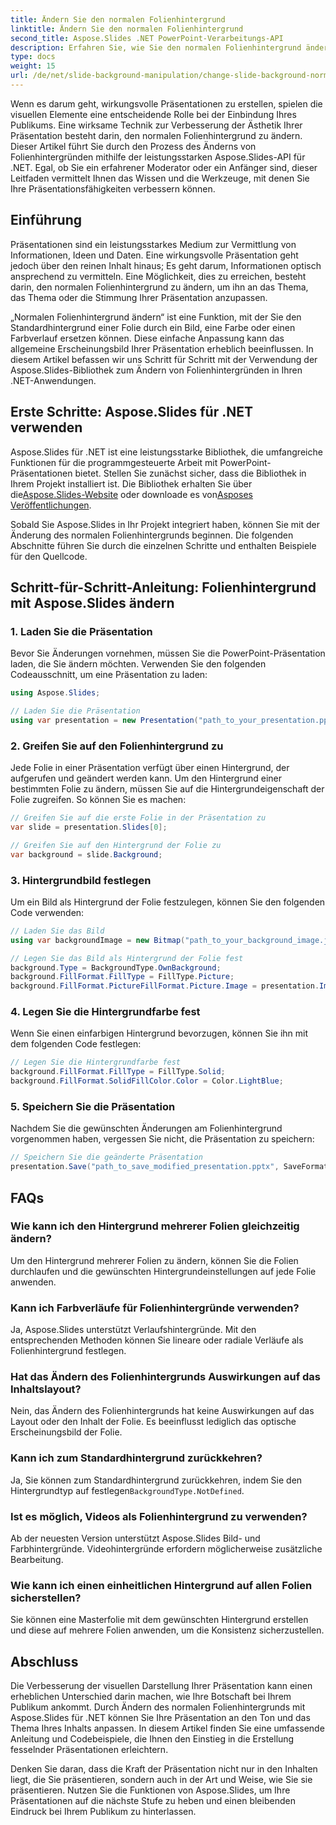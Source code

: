 ```yaml
---
title: Ändern Sie den normalen Folienhintergrund
linktitle: Ändern Sie den normalen Folienhintergrund
second_title: Aspose.Slides .NET PowerPoint-Verarbeitungs-API
description: Erfahren Sie, wie Sie den normalen Folienhintergrund ändern, um Ihr Publikum zu fesseln. Befolgen Sie diese umfassende Anleitung zur Verwendung von Aspose.Slides für .NET, komplett mit Schritt-für-Schritt-Anleitungen und Codebeispielen.
type: docs
weight: 15
url: /de/net/slide-background-manipulation/change-slide-background-normal/
---
```


Wenn es darum geht, wirkungsvolle Präsentationen zu erstellen, spielen die visuellen Elemente eine entscheidende Rolle bei der Einbindung Ihres Publikums. Eine wirksame Technik zur Verbesserung der Ästhetik Ihrer Präsentation besteht darin, den normalen Folienhintergrund zu ändern. Dieser Artikel führt Sie durch den Prozess des Änderns von Folienhintergründen mithilfe der leistungsstarken Aspose.Slides-API für .NET. Egal, ob Sie ein erfahrener Moderator oder ein Anfänger sind, dieser Leitfaden vermittelt Ihnen das Wissen und die Werkzeuge, mit denen Sie Ihre Präsentationsfähigkeiten verbessern können.

## Einführung

Präsentationen sind ein leistungsstarkes Medium zur Vermittlung von Informationen, Ideen und Daten. Eine wirkungsvolle Präsentation geht jedoch über den reinen Inhalt hinaus; Es geht darum, Informationen optisch ansprechend zu vermitteln. Eine Möglichkeit, dies zu erreichen, besteht darin, den normalen Folienhintergrund zu ändern, um ihn an das Thema, das Thema oder die Stimmung Ihrer Präsentation anzupassen.

„Normalen Folienhintergrund ändern“ ist eine Funktion, mit der Sie den Standardhintergrund einer Folie durch ein Bild, eine Farbe oder einen Farbverlauf ersetzen können. Diese einfache Anpassung kann das allgemeine Erscheinungsbild Ihrer Präsentation erheblich beeinflussen. In diesem Artikel befassen wir uns Schritt für Schritt mit der Verwendung der Aspose.Slides-Bibliothek zum Ändern von Folienhintergründen in Ihren .NET-Anwendungen.

## Erste Schritte: Aspose.Slides für .NET verwenden

 Aspose.Slides für .NET ist eine leistungsstarke Bibliothek, die umfangreiche Funktionen für die programmgesteuerte Arbeit mit PowerPoint-Präsentationen bietet. Stellen Sie zunächst sicher, dass die Bibliothek in Ihrem Projekt installiert ist. Die Bibliothek erhalten Sie über die[Aspose.Slides-Website](https://reference.aspose.com/slides/net/) oder downloade es von[Asposes Veröffentlichungen](https://releases.aspose.com/slides/net/).

Sobald Sie Aspose.Slides in Ihr Projekt integriert haben, können Sie mit der Änderung des normalen Folienhintergrunds beginnen. Die folgenden Abschnitte führen Sie durch die einzelnen Schritte und enthalten Beispiele für den Quellcode.

## Schritt-für-Schritt-Anleitung: Folienhintergrund mit Aspose.Slides ändern

### 1. Laden Sie die Präsentation

Bevor Sie Änderungen vornehmen, müssen Sie die PowerPoint-Präsentation laden, die Sie ändern möchten. Verwenden Sie den folgenden Codeausschnitt, um eine Präsentation zu laden:

```csharp
using Aspose.Slides;

// Laden Sie die Präsentation
using var presentation = new Presentation("path_to_your_presentation.pptx");
```

### 2. Greifen Sie auf den Folienhintergrund zu

Jede Folie in einer Präsentation verfügt über einen Hintergrund, der aufgerufen und geändert werden kann. Um den Hintergrund einer bestimmten Folie zu ändern, müssen Sie auf die Hintergrundeigenschaft der Folie zugreifen. So können Sie es machen:

```csharp
// Greifen Sie auf die erste Folie in der Präsentation zu
var slide = presentation.Slides[0];

// Greifen Sie auf den Hintergrund der Folie zu
var background = slide.Background;
```

### 3. Hintergrundbild festlegen

Um ein Bild als Hintergrund der Folie festzulegen, können Sie den folgenden Code verwenden:

```csharp
// Laden Sie das Bild
using var backgroundImage = new Bitmap("path_to_your_background_image.jpg");

// Legen Sie das Bild als Hintergrund der Folie fest
background.Type = BackgroundType.OwnBackground;
background.FillFormat.FillType = FillType.Picture;
background.FillFormat.PictureFillFormat.Picture.Image = presentation.Images.AddImage(backgroundImage);
```

### 4. Legen Sie die Hintergrundfarbe fest

Wenn Sie einen einfarbigen Hintergrund bevorzugen, können Sie ihn mit dem folgenden Code festlegen:

```csharp
// Legen Sie die Hintergrundfarbe fest
background.FillFormat.FillType = FillType.Solid;
background.FillFormat.SolidFillColor.Color = Color.LightBlue;
```

### 5. Speichern Sie die Präsentation

Nachdem Sie die gewünschten Änderungen am Folienhintergrund vorgenommen haben, vergessen Sie nicht, die Präsentation zu speichern:

```csharp
// Speichern Sie die geänderte Präsentation
presentation.Save("path_to_save_modified_presentation.pptx", SaveFormat.Pptx);
```

## FAQs

### Wie kann ich den Hintergrund mehrerer Folien gleichzeitig ändern?

Um den Hintergrund mehrerer Folien zu ändern, können Sie die Folien durchlaufen und die gewünschten Hintergrundeinstellungen auf jede Folie anwenden.

### Kann ich Farbverläufe für Folienhintergründe verwenden?

Ja, Aspose.Slides unterstützt Verlaufshintergründe. Mit den entsprechenden Methoden können Sie lineare oder radiale Verläufe als Folienhintergrund festlegen.

### Hat das Ändern des Folienhintergrunds Auswirkungen auf das Inhaltslayout?

Nein, das Ändern des Folienhintergrunds hat keine Auswirkungen auf das Layout oder den Inhalt der Folie. Es beeinflusst lediglich das optische Erscheinungsbild der Folie.

### Kann ich zum Standardhintergrund zurückkehren?

 Ja, Sie können zum Standardhintergrund zurückkehren, indem Sie den Hintergrundtyp auf festlegen`BackgroundType.NotDefined`.

### Ist es möglich, Videos als Folienhintergrund zu verwenden?

Ab der neuesten Version unterstützt Aspose.Slides Bild- und Farbhintergründe. Videohintergründe erfordern möglicherweise zusätzliche Bearbeitung.

### Wie kann ich einen einheitlichen Hintergrund auf allen Folien sicherstellen?

Sie können eine Masterfolie mit dem gewünschten Hintergrund erstellen und diese auf mehrere Folien anwenden, um die Konsistenz sicherzustellen.

## Abschluss

Die Verbesserung der visuellen Darstellung Ihrer Präsentation kann einen erheblichen Unterschied darin machen, wie Ihre Botschaft bei Ihrem Publikum ankommt. Durch Ändern des normalen Folienhintergrunds mit Aspose.Slides für .NET können Sie Ihre Präsentation an den Ton und das Thema Ihres Inhalts anpassen. In diesem Artikel finden Sie eine umfassende Anleitung und Codebeispiele, die Ihnen den Einstieg in die Erstellung fesselnder Präsentationen erleichtern.

Denken Sie daran, dass die Kraft der Präsentation nicht nur in den Inhalten liegt, die Sie präsentieren, sondern auch in der Art und Weise, wie Sie sie präsentieren. Nutzen Sie die Funktionen von Aspose.Slides, um Ihre Präsentationen auf die nächste Stufe zu heben und einen bleibenden Eindruck bei Ihrem Publikum zu hinterlassen.
